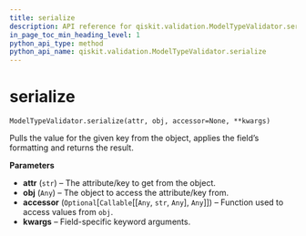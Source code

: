 ```yaml
---
title: serialize
description: API reference for qiskit.validation.ModelTypeValidator.serialize
in_page_toc_min_heading_level: 1
python_api_type: method
python_api_name: qiskit.validation.ModelTypeValidator.serialize
---
```


# serialize

<span id="qiskit.validation.ModelTypeValidator.serialize" />

`ModelTypeValidator.serialize(attr, obj, accessor=None, **kwargs)`

Pulls the value for the given key from the object, applies the field’s formatting and returns the result.

**Parameters**

*   **attr** (`str`) – The attribute/key to get from the object.
*   **obj** (`Any`) – The object to access the attribute/key from.
*   **accessor** (`Optional`\[`Callable`\[\[`Any`, `str`, `Any`], `Any`]]) – Function used to access values from `obj`.
*   **kwargs** – Field-specific keyword arguments.

